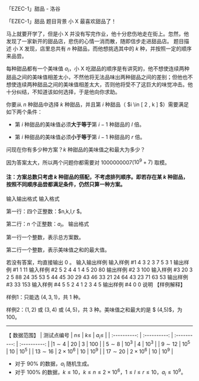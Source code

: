 



「EZEC-1」甜品 - 洛谷














「EZEC-1」甜品
题目背景
小 X 最喜欢甜品了！

马上就要开学了，但是小 X 并没有写完作业，他十分悲伤地走在街上。忽然，他发现了一家新开的甜品店，悲伤的心情一消而散，随即信步走进甜品店。
题目描述
小 X 发现，店里总共有 $n$ 种甜品，而他想挑选其中的 $k$ 种，并按照一定的顺序来品尝。

每种甜品都有一个美味值 $a_i$，小 X 吃甜品的顺序是有讲究的，他不想使连续两种甜品之间的美味值相差太小，不然他将无法品味出两种甜品之间的差别；但他也不想使连续两种甜品之间的美味值相差太大，否则他将受不了这巨大的味觉冲击。他十分纠结，不知道该如何选择，于是他向你求助。

你要从 $n$ 种甜品中选择 $k$ 种甜品，并且第 $i$  种甜品（ $i \in [ 2 , k ] $）需要满足如下两个条件：

- 第 $i$ 种甜品的美味值必须**大于等于**第 $i-1$ 种甜品的 $l$ 倍。

- 第 $i$ 种甜品的美味值必须**小于等于**第 $i-1$ 种甜品的 $r$ 倍。

问现在你有多少种方案？$k$ 种甜品的美味值之和最大为多少？

因为答案太大，所以两个问题你都需要对 $1000000007$($10^9+7$)  取模。

#### 注：方案总数只考虑 $k$ 种甜品的搭配，不考虑排列顺序。即若存在某 $k$ 种甜品，按照不同顺序品尝都满足条件，仍然只算一种方案。
输入输出格式
输入格式

第一行：四个正整数：$n,k,l,r $。

第二行：$n$ 个正整数：$a_i$。
输出格式

第一行一个整数，表示总方案数。

第二行一个整数，表示美味值之和的最大值。

若没有答案，均直接输出 $0$ 。
输入输出样例
输入样例 #1
4 3 2 3
7 5 3 1
输出样例 #1
1
11
输入样例 #2
5 2 4 4
1 4 5 20 80
输出样例 #2
3
100
输入样例 #3
20 3 2 5
88 24 35 53 5 44 45 30 29 43 46 33 21 24 64 43 23 71 63 53 
输出样例 #3
33
153
输入样例 #4
5 5 2 4
1 2 3 4 5
输出样例 #4
0
0
说明
【样例解释】

样例1：只能选 $(4,3,1)$，共 $1$ 种。

样例2：$(1,2)$ 或 $(3,4)$ 或 $(4,5)$，共 $3$ 种。美味值之和最大的是 $ (4,5)$，为 $100$。

------------

【 数据范围】
| 测试点编号 | $n\le$ | $k\le$ | $a_i\le$ |
| :----------: | :----------: | :----------: | :----------: | 
|$1 \sim 4$ | $20$ | $3$ | $100$ | 
| $5 \sim 8$ | $10^3$ | $4$ | $10^3$ | 
| $9 \sim 12$ | $10^5$ | $10$ | $10^5$ | 
| $13 \sim 16$ | $2\times 10^6$ | $10$ | $10^9$ | 
| $17 \sim 20$ | $2\times 10^6$ | $10$ | $10^9$ | 
- 对于 $90\%$ 的数据，$a_i$ 随机生成。
- 对于 $100\%$ 的数据，$k \le 10$，$k \le n \le 2\times 10^6$，$1 \le l \le r \le 10$，$a_i \le 10^9$。







